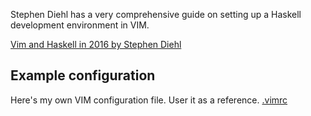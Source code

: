 Stephen Diehl has a very comprehensive guide on setting up a Haskell development environment in VIM.

[Vim and Haskell in 2016 by Stephen Diehl](http://www.stephendiehl.com/posts/vim_2016.html)

## Example configuration
Here's my own VIM configuration file. User it as a reference.
[.vimrc](config/.vimrc)
